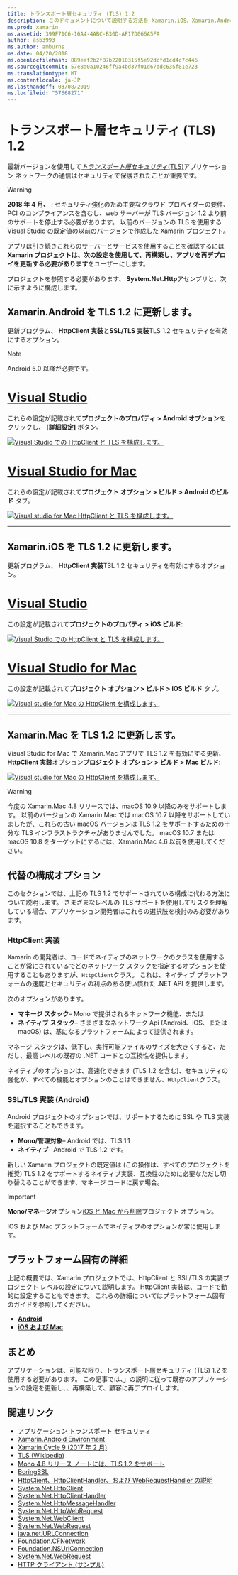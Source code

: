 ```yaml
---
title: トランスポート層セキュリティ (TLS) 1.2
description: このドキュメントについて説明する方法を Xamarin.iOS、Xamarin.Android、Xamarin.Mac プロジェクトの TLS 1.2 を有効にします。 Visual Studio 2017 と Visual Studio for mac。 そう方法を示します
ms.prod: xamarin
ms.assetid: 399F71C6-16A4-4ABC-B30D-AF17D066A5FA
author: asb3993
ms.author: amburns
ms.date: 04/20/2018
ms.openlocfilehash: 889eaf2b2f87b22010315f5e92dcfd1cd4c7c446
ms.sourcegitcommit: 57e8a0a10246ff9a4bd37f01d67ddc635f81e723
ms.translationtype: MT
ms.contentlocale: ja-JP
ms.lasthandoff: 03/08/2019
ms.locfileid: "57668271"
---
```

# <a name="transport-layer-security-tls-12"></a>トランスポート層セキュリティ (TLS) 1.2

最新バージョンを使用して[_トランスポート層セキュリティ_(TLS)](https://en.wikipedia.org/wiki/Transport_Layer_Security)アプリケーション ネットワークの通信はセキュリティで保護されたことが重要です。

> [!WARNING]
> **2018 年 4 月、** : セキュリティ強化のため主要なクラウド プロバイダーの要件、PCI のコンプライアンスを含むし、web サーバーが TLS バージョン 1.2 より前のサポートを停止する必要があります。  以前のバージョンの TLS を使用する Visual Studio の既定値の以前のバージョンで作成した Xamarin プロジェクト。
>
> アプリは引き続きこれらのサーバーとサービスを使用することを確認するには**Xamarin プロジェクトは、次の設定を使用して、再構築し、アプリを再デプロイを更新する必要があります**をユーザーにします。

プロジェクトを参照する必要があります、 **System.Net.Http**アセンブリと、次に示すように構成します。

## <a name="update-xamarinandroid-to-tls-12"></a>Xamarin.Android を TLS 1.2 に更新します。

更新プログラム、 **HttpClient 実装**と**SSL/TLS 実装**TLS 1.2 セキュリティを有効にするオプション。

> [!NOTE]
> Android 5.0 以降が必要です。

# <a name="visual-studiotabwindows"></a>[Visual Studio](#tab/windows)

これらの設定が記載されて**プロジェクトのプロパティ > Android オプション**をクリックし、 **[詳細設定]** ボタン。

[![Visual Studio での HttpClient と TLS を構成します。](transport-layer-security-images/android-win-sml.png)](transport-layer-security-images/android-win.png#lightbox)

# <a name="visual-studio-for-mactabmacos"></a>[Visual Studio for Mac](#tab/macos)

これらの設定が記載されて**プロジェクト オプション > ビルド > Android のビルド** タブ。

[![Visual studio for Mac HttpClient と TLS を構成します。](transport-layer-security-images/android-mac-sml.png)](transport-layer-security-images/android-mac.png#lightbox)

-----

## <a name="update-xamarinios-to-tls-12"></a>Xamarin.iOS を TLS 1.2 に更新します。

更新プログラム、 **HttpClient 実装**TSL 1.2 セキュリティを有効にするオプション。

# <a name="visual-studiotabwindows"></a>[Visual Studio](#tab/windows)

この設定が記載されて**プロジェクトのプロパティ > iOS ビルド**:

[![Visual Studio での HttpClient と TLS を構成します。](transport-layer-security-images/ios-win-sml.png)](transport-layer-security-images/ios-win.png#lightbox)

# <a name="visual-studio-for-mactabmacos"></a>[Visual Studio for Mac](#tab/macos)

この設定が記載されて**プロジェクト オプション > ビルド > iOS ビルド** タブ。

[![Visual studio for Mac の HttpClient を構成します。](transport-layer-security-images/ios-mac-sml.png)](transport-layer-security-images/ios-mac.png#lightbox)

-----

## <a name="update-xamarinmac-to-tls-12"></a>Xamarin.Mac を TLS 1.2 に更新します。

Visual Studio for Mac で Xamarin.Mac アプリで TLS 1.2 を有効にする更新、 **HttpClient 実装**オプション**プロジェクト オプション > ビルド > Mac ビルド**:

[![Visual studio for Mac の HttpClient を構成します。](transport-layer-security-images/macos-mac-sml.png)](transport-layer-security-images/macos-mac.png#lightbox)

> [!WARNING]
> 今度の Xamarin.Mac 4.8 リリースでは、macOS 10.9 以降のみをサポートします。
> 以前のバージョンの Xamarin.Mac では macOS 10.7 以降をサポートしていましたが、これらの古い macOS バージョンは TLS 1.2 をサポートするための十分な TLS インフラストラクチャがありませんでした。 macOS 10.7 または macOS 10.8 をターゲットにするには、Xamarin.Mac 4.6 以前を使用してください。

## <a name="alternative-configuration-options"></a>代替の構成オプション

このセクションでは、上記の TLS 1.2 でサポートされている構成に代わる方法について説明します。
さまざまなレベルの TLS サポートを使用してリスクを理解している場合、アプリケーション開発者はこれらの選択肢を検討のみ必要があります。

### <a name="httpclient-implementation"></a>HttpClient 実装

Xamarin の開発者は、コードでネイティブのネットワークのクラスを使用することが常にされているでどのネットワーク スタックを指定するオプションを使用することもありますが、`HttpClient`クラス。 これは、ネイティブ プラットフォームの速度とセキュリティの利点のある使い慣れた .NET API を提供します。

次のオプションがあります。

- **マネージ スタック**– Mono で提供されるネットワーク機能、または
- **ネイティブ スタック**– さまざまなネットワーク Api (Android、iOS、または macOS) は、基になるプラットフォームによって提供されます。

マネージ スタックは、低下し、実行可能ファイルのサイズを大きくすると、ただし、最高レベルの既存の .NET コードとの互換性を提供します。

ネイティブのオプションは、高速化できます (TLS 1.2 を含む)、セキュリティの強化が、すべての機能とオプションのことはできません、`HttpClient`クラス。

### <a name="ssltls-implementation-android"></a>SSL/TLS 実装 (Android)

Android プロジェクトのオプションでは、サポートするために SSL や TLS 実装を選択することもできます。

- **Mono/管理対象**– Android では、TLS 1.1
- **ネイティブ**– Android で TLS 1.2 です。

新しい Xamarin プロジェクトの既定値は (この操作は、すべてのプロジェクトを推奨) TLS 1.2 をサポートするネイティブ実装、互換性のために必要なただし切り替えることができます、マネージ コードに戻す場合。

> [!IMPORTANT]
> **Mono/マネージ**オプション[iOS と Mac から削除](https://developer.xamarin.com/releases/ios/xamarin.ios_10/xamarin.ios_10.8/)プロジェクト オプション。
>
> IOS および Mac プラットフォームでネイティブのオプションが常に使用します。

## <a name="platform-specific-details"></a>プラットフォーム固有の詳細

上記の概要では、Xamarin プロジェクトでは、HttpClient と SSL/TLS の実装プロジェクト レベルの設定について説明します。 HttpClient 実装は、コードで動的に設定することもできます。 これらの詳細についてはプラットフォーム固有のガイドを参照してください。

- [**Android**](~/android/app-fundamentals/http-stack.md)
- [**iOS および Mac**](~/cross-platform/macios/http-stack.md)

## <a name="summary"></a>まとめ

アプリケーションは、可能な限り、トランスポート層セキュリティ (TLS) 1.2 を使用する必要があります。
この記事では、」の説明に従って既存のアプリケーションの設定を更新し、、再構築して、顧客に再デプロイします。

## <a name="related-links"></a>関連リンク

- [アプリケーション トランスポート セキュリティ](~/ios/app-fundamentals/ats.md)
- [Xamarin.Android Environment](~/android/deploy-test/environment.md)
- [Xamarin Cycle 9 (2017 年 2 月)](https://releases.xamarin.com/stable-release-cycle-9/)
- [TLS (Wikipedia)](https://en.wikipedia.org/wiki/Transport_Layer_Security)
- [Mono 4.8 リリース ノートには、TLS 1.2 をサポート](https://www.mono-project.com/docs/about-mono/releases/4.8.0/#tls-12-support)
- [BoringSSL](https://boringssl.googlesource.com/boringssl/)
- [HttpClient、HttpClientHandler、および WebRequestHandler の説明](https://blogs.msdn.microsoft.com/henrikn/2012/08/07/httpclient-httpclienthandler-and-webrequesthandler-explained/)
- [System.Net.HttpClient](https://msdn.microsoft.com/library/system.net.http.httpclient(v=vs.118).aspx)
- [System.Net.HttpClientHandler](https://msdn.microsoft.com/library/system.net.http.httpclienthandler(v=vs.118).aspx)
- [System.Net.HttpMessageHandler](https://msdn.microsoft.com/library/system.net.http.httpmessagehandler(v=vs.118).aspx)
- [System.Net.HttpWebRequest](https://msdn.microsoft.com/library/system.net.httpwebrequest(v=vs.110).aspx)
- [System.Net.WebClient](https://msdn.microsoft.com/library/system.net.webclient(v=vs.110).aspx)
- [System.Net.WebRequest](https://msdn.microsoft.com/library/system.net.webrequest(v=vs.110).aspx)
- [java.net.URLConnection](https://developer.android.com/reference/java/net/URLConnection.html)
- [Foundation.CFNetwork](xref:CoreFoundation.CFNetwork)
- [Foundation.NSUrlConnection](xref:Foundation.NSUrlConnection)
- [System.Net.WebRequest](https://msdn.microsoft.com/library/system.net.webrequest(v=vs.110).aspx)
- [HTTP クライアント (サンプル)](https://developer.xamarin.com/samples/monotouch/HttpClient/)
